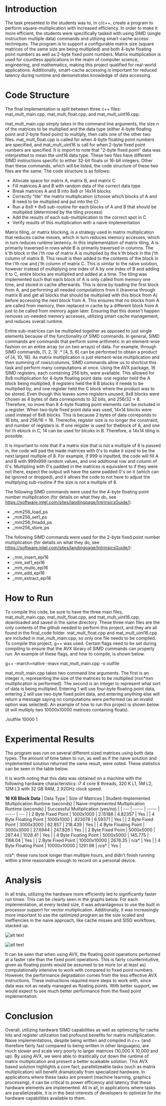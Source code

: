 # Introduction

The task presented to the students was to, in c/c++, create a program to perform square-multiplication with increased efficiency.  In order to make it more efficient, the students were specifically tasked with using SIMD (single instruction multiple data) commands and utilizing smart-cache access techniques.  The program is to support a configurable matrix size (square matrices of the same size are being multiplied) and both 4-byte floating point numbers as well as 2-byte fixed point numbers.  Matrix multiplication is used for countless applications in the realm of computer science, engineering, and mathematics, making this project qualified for real-world applications.  Additionally, smart-cache accessing is important for reduced latency during runtime and demonstrates knowledge of data accessing.

# Code Structure

The final implementation is split between three c++ files: mat_mult_main.cpp, mat_mult_float.cpp, and mat_mult_uint16.cpp.

mat_mult_main.cpp simply takes in the command line arguments, the size n of the matrices to be multiplied and the data type (either 4-byte floating point and 2-byte fixed point) to multiply, then calls one of the other two files.  mat_mult_float.cpp is called for when 4-byte floating point numbers are specified, and mat_mult_uint16 is call for when 2-byte fixed point numbers are specified.  It is import to note that "2-byte fixed point" data was interpretted to mean the uint16 data type.  These two files have different SIMD instructions specific to either 32-bit floats or 16-bit integers.  Other than these commands, which will be listed, the code structure of these two files are the same.  The code structure is as follows:

- Allocate space for matrix A, matrix B, and matrix C
- Fill matrices A and B with random data of the correct data type
- Break matrices A and B into 8x8 or 14x14 blocks
- Correctly "tile" the matrix multiplication (choose which blocks of A and B need to be multiplied and put into the C)
- Run a 8x8 * 8x8 sub-routine for each blocks of A and B that should be multiplied (determined by the tiling process)
- Add the results of each sub-multiplication to the correct spot in C
- Verify results of this multiplication with a naive implementation

Matrix tiling, or matrix blocking, is a strategy used in matrix multiplication that reduces cache misses, which in turn reduces memory accesses, which in turn reduces runtime lantency.  In this implementation of matrix tiling, A is primarily traversed in rows while B is primarily traversed in columns.  The k'th block in the i'th row of matrix A is multiplied by the k'th block in the j'th column of matrix B.  This result is then added to the contents of the block in the i'th row and j'th column of matrix C.  This is similar to the naive solution, however instead of multiplying one index of A by one index of B and adding it to C, entire blocks are multiplied and added at a time.  The tiling was implemented such that each block of A is only called from memory one time, and stored in cache afterwards.  This is done by loading the first block from A, and performing all needed computations from it (traverse through matrix B and get all blocks that should be multiplied with this block from A) before accessing the next block from A.  This ensures that no blocks from A are called from memory, then replaced in cache by a different block from A just to be called from memory again later.  Ensuring that this doesn't happen removes un-needed memory accesses, utilizing smart cache management, and reduces overall runtime.

Entire sub-matrices can be multiplied together as opposed to just single elements because of the functionality of SIMD commands. In general, SIMD commands are commands that perform some arithmetic in an element-wise fashion on an entire array (or on two arrays) of data.  For example, through SIMD commands, [1, 2, 3] .* [4, 5, 6] can be performed to obtain a product of [4, 10, 18].  As matrix multiplication is just element-wise multiplication and then summing of rows/columns, SIMD commands allow us to shortcut this task and perform many computations at once.  Using the AVX package, 16 SIMD registers, each containing 256 bits, were available.  This allowed for 8x8 multiplication for 4-byte floating point data: one register held the A block being multiplied, 8 registers held the 8 B blocks it needs to be multiplied by, and one register held the C block where the product was to be stored.  Even though this leaves some registers unused, 8x8 blocks were chosen as 4 bytes of data corresponds to 32 bits, and 256/32 = 8.  Therefore, no more than 8 4-byte floating point elements can be included in a register.  When two-byte fixed point data was used, 14x14 blocks were used instead of 8x8 blocks.  This is because 2 bytes of data correponds to 16 bits, and 256/16 = 16.  Thereofre, register size is no longer the constraint, and number of registers is.  If one reigster is used for theblock of A, and one for th eblock in C, 14 can be used for blcoks in B.  Therefore, a 14x14 tiling is possible.

It is important to note that if a matrix size that is not a multiple of 8 is passed in, the code will pad the made matrices with 0's to make it sized to be the next largest multiple of 8.  For example, if 999 is inputted, the code will fill A and B with 999x999 random values, and one additional row and column of 0's.  Multipliing with 0's padded in the matrices is equivalent to if they were not there, expect the output will have the same padded 0's on it (which can be ignored or dropped), and it allows the code to not have to adjust the multiplying sub-routine if the size is not a multiple of 8.

The following SIMD commands were used for the 4-byte floating point number multiplication (for details on what they do, see  https://software.intel.com/sites/landingpage/IntrinsicsGuide/):
- _mm256_load_ps
- _mm256_set1_ps
- _mm256_fmadd_ps
- _mm256_store_ps

The following SIMD commands were used for the 2-byte fixed point number multiplication (for details on what they do, see  https://software.intel.com/sites/landingpage/IntrinsicsGuide/):
- _mm_insert_epi16
- _mm_set1_epi16
- _mm_mullo_epi16
- _mm_add_epi16
- _mm_extract_epi16

# How to Run

To compile this code, be sure to have the three main files,  mat_mult_main.cpp, mat_mult_float.cpp, and mat_mult_uint16.cpp, downloaded and saved in the same directory.  These three main files are the only contents of the github needed to perform this project, and they are all found in the final_code folder.  mat_mult_float.cpp and mat_mult_uint16.cpp are included in mat_mult_main.cpp, so only one file needs to be compiled.  To compile this project, g++ was used.  Certain flags need to be set during compiling to ensure that the AVX library of SIMD commands can properly run.  An example of these flags, and how to compile, is shown below.

g++ -march=native -mavx mat_mult_main.cpp -o outfile

mat_mult_main.cpp takes two command line arguments.  The first is an integer n, representing the size of the matrices to be multiplied (nxn*nxn multiplication is performed).  The second is an integer to represent what sort of data is being multipled.  Entering 1 will use four-byte floating point data, entering 2 will use two-byte fixed point data, and entering anything else will return a message saying no computations were performed (as an invalid option was selected).  An example of how to run this project is shown below (it will mutliply two 10000x10000 matrices containing floats).

./outfile 10000 1

# Experimental Results

The program was run on several different sized matrices using both data types.  The amount of time taken to run, as well as if the naive solution and implemented solution returned the same result, were noted.  These statistics can be seen in the table below.

It is worth noting that this data was obtained on a machine with the following hardware characteristics: i7 4 core 8 threads, 320 K L1, 5M L2, 12M L3 with 32 GB RAM, 2.92GHz clock speed.

**16 KB Block Data**
| Data Type | Size of Matrices | Student-Implemented Multiplication Runtime (seconds) | Naive-Implemented Multiplication Runtime (seconds) | Successful Multiplication (yes/no) |
| --- | ----- | ----- | ----- | --- | 
| 2 Byte Fixed Point | 1000x1000 | 2.15188 | 4.82357 | Yes |
| 4 Byte Floating Point | 1000x1000 | .823078 | 6.59371 | Yes |
| 2 Byte Fixed Point | 3000x3000 | 62.857 | 218.439 | Yes |
| 4 Byte Floating Point | 3000x3000 | 27.6944 | 247.826 | Yes |
| 2 Byte Fixed Point | 5000x5000 | 287.44 | 1028.41 | Yes |
| 4 Byte Floating Point | 5000x5000 | 145.775 | 1168.04 | Yes |
| 2 Byte Fixed Point | 10000x10000 | 2676.35 | n/a* | Yes |
| 4 Byte Floating Point | 10000x10000 | 1291.98 | n/a* | Yes |

n/a*: these runs took longer than multiple hours, and didn't finish running within a time reasonable enough to record on a personal device.
# Analysis

In all trials, utilizing the hardware more efficiently led to significantly faster run times. This can be clearly seen in the graphs below. For each implementation, at every tested size, it was advantageous to use the built in processor support for vector multiplication. Additionally, it was increasingly more important to use the optimized program as the size scaled and ineffiencies in the naive approach, like cache misses and SISD workflows, stacked up.

![alt text](https://github.com/bots000/Advanced_Computer_Systems_Shared/blob/d44147e1fbbd45d7de1bde835398db2646bbbd1c/project2/Graphs/Floating_Point.png?raw=true)

![alt text](https://github.com/bots000/Advanced_Computer_Systems_Shared/blob/d44147e1fbbd45d7de1bde835398db2646bbbd1c/project2/Graphs/Fixed_Point.png?raw=true)

It can be seen that when using AVX, the floating point operations performed at a faster rate than the fixed point operations. This is fairly counterintuitive, given as floating points would be assumed to be more (or at least as) computationally intensive to work with compared to fixed point numbers. However, the performance degradation comes from the less effective AVX instructions. These instructions required more steps to work with, since data was not as neatly managed as floating points. With better support, we would expect to see much better performance from the fixed point implementation.

# Conclusion

Overall, utilizing hardware SIMD capabilities as well as optimizing for cache hits and register utilization had profound benefits for matrix multiplication. Naive implementations, despite being written and compiled in c++ (and therefore fairly fast compared to being written in other languages), are much slower and scale very poorly to larger matrices (10,000 X 10,000 and up). By using AVX, we were able to drastically cut down the runtime of matrix multiplication and present a better scaleable solution. This AVX based solution highlights a core fact; parallelizeable tasks (such as matrix multiplication) will benefit dramatically from specialized hardware. In applications where these tasks are present (machine learning, graphics processing), it can be critical to power efficiency and latency that these hardware elements are implemented. All in all, in applications where tasks are parallelizeable, it is in the best interests of developers to optimize for the hardware capabilities available to them.


